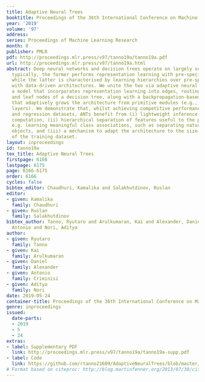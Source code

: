 ```yaml
---
title: Adaptive Neural Trees
booktitle: Proceedings of the 36th International Conference on Machine Learning
year: '2019'
volume: '97'
address: 
series: Proceedings of Machine Learning Research
month: 0
publisher: PMLR
pdf: http://proceedings.mlr.press/v97/tanno19a/tanno19a.pdf
url: http://proceedings.mlr.press/v97/tanno19a.html
abstract: Deep neural networks and decision trees operate on largely separate paradigms;
  typically, the former performs representation learning with pre-specified architectures,
  while the latter is characterised by learning hierarchies over pre-specified features
  with data-driven architectures. We unite the two via adaptive neural trees (ANTs),
  a model that incorporates representation learning into edges, routing functions
  and leaf nodes of a decision tree, along with a backpropagation-based training algorithm
  that adaptively grows the architecture from primitive modules (e.g., convolutional
  layers). We demonstrate that, whilst achieving competitive performance on classification
  and regression datasets, ANTs benefit from (i) lightweight inference via conditional
  computation, (ii) hierarchical separation of features useful to the predictive task
  e.g. learning meaningful class associations, such as separating natural vs. man-made
  objects, and (iii) a mechanism to adapt the architecture to the size and complexity
  of the training dataset.
layout: inproceedings
id: tanno19a
tex_title: Adaptive Neural Trees
firstpage: 6166
lastpage: 6175
page: 6166-6175
order: 6166
cycles: false
bibtex_editor: Chaudhuri, Kamalika and Salakhutdinov, Ruslan
editor:
- given: Kamalika
  family: Chaudhuri
- given: Ruslan
  family: Salakhutdinov
bibtex_author: Tanno, Ryutaro and Arulkumaran, Kai and Alexander, Daniel and Criminisi,
  Antonio and Nori, Aditya
author:
- given: Ryutaro
  family: Tanno
- given: Kai
  family: Arulkumaran
- given: Daniel
  family: Alexander
- given: Antonio
  family: Criminisi
- given: Aditya
  family: Nori
date: 2019-05-24
container-title: Proceedings of the 36th International Conference on Machine Learning
genre: inproceedings
issued:
  date-parts:
  - 2019
  - 5
  - 24
extras:
- label: Supplementary PDF
  link: http://proceedings.mlr.press/v97/tanno19a/tanno19a-supp.pdf
- label: Code
  link: https://github.com/rtanno21609/AdaptiveNeuralTrees/blob/master/README.md
# Format based on citeproc: http://blog.martinfenner.org/2013/07/30/citeproc-yaml-for-bibliographies/
---
```

